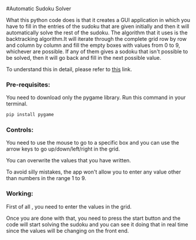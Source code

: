 #Automatic Sudoku Solver

What this python code does is that it creates a GUI application in which you have to fill in the entries of the sudoku that are given initially and then it will automatically solve the rest of the sudoku.
The algorithm that it uses is the backtracking algorithm.It will iterate through the complete grid row by row and column by column and fill the empty boxes with values from 0 to 9, whichever are possible. If any of them gives a sodoku that isn't possible to be solved, then it will go back and fill in the next possible value.

To understand this in detail, please refer to [this](https://www.geeksforgeeks.org/sudoku-backtracking-7/) link.

### Pre-requisites:

You need to download only the pygame library. Run this command in your terminal.

```python
pip install pygame
```


### Controls:
You need to use the mouse to go to a specific box and you can use the arrow keys to go up/down/left/right in the grid.

You can overwrite the values that you have written. 

To avoid silly mistakes, the app won't allow you to enter any value other than numbers in the range 1 to 9.

### Working:
First of all , you need to enter the values in the grid.

Once you are done with that, you need to press the start button and the code will start solving the sudoku
and you can see it doing that in real time since the values will be changing on the front end.

